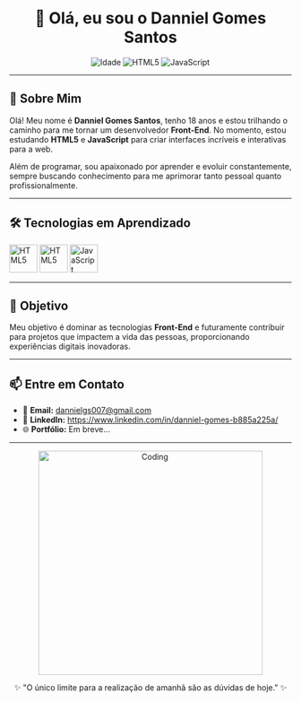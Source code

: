 <h1 align="center">👋 Olá, eu sou o Danniel Gomes Santos</h1>

<p align="center">
  <img src="https://img.shields.io/badge/Idade-18_anos-blue" alt="Idade">
  <img src="https://img.shields.io/badge/Estudando-HTML5-orange" alt="HTML5">
  <img src="https://img.shields.io/badge/Estudando-JavaScript-yellow" alt="JavaScript">
</p>

---

## 🚀 Sobre Mim
Olá! Meu nome é **Danniel Gomes Santos**, tenho 18 anos e estou trilhando o caminho para me tornar um desenvolvedor **Front-End**. No momento, estou estudando **HTML5** e **JavaScript** para criar interfaces incríveis e interativas para a web.

Além de programar, sou apaixonado por aprender e evoluir constantemente, sempre buscando conhecimento para me aprimorar tanto pessoal quanto profissionalmente.

---

## 🛠️ Tecnologias em Aprendizado
<p>
  <img src="https://cdn.jsdelivr.net/gh/devicons/devicon/icons/html5/html5-original.svg" alt="HTML5" width="50" height="50"/>
  <img src="https://cdn.jsdelivr.net/gh/devicons/devicon/icons/css3/css3-original.svg" alt="HTML5" width="50" height="50"/>
  <img src="https://cdn.jsdelivr.net/gh/devicons/devicon/icons/javascript/javascript-original.svg" alt="JavaScript" width="50" height="50"/>
</p>

---

## 🎯 Objetivo
Meu objetivo é dominar as tecnologias **Front-End** e futuramente contribuir para projetos que impactem a vida das pessoas, proporcionando experiências digitais inovadoras.

---

## 📫 Entre em Contato
- 📧 **Email:** dannielgs007@gmail.com
- 💼 **LinkedIn:** https://www.linkedin.com/in/danniel-gomes-b885a225a/
- 🌐 **Portfólio:** Em breve...

---

<p align="center">
  <img src="https://user-images.githubusercontent.com/60104643/209922412-0a97c82c-e410-4c63-bb03-49808f11eeb0.gif" alt="Coding" width="400">
</p>

<p align="center">✨ "O único limite para a realização de amanhã são as dúvidas de hoje." ✨</p>


<!---
dannielgomes23/dannielgomes23 is a ✨ special ✨ repository because its `README.md` (this file) appears on your GitHub profile.
You can click the Preview link to take a look at your changes.
--->
